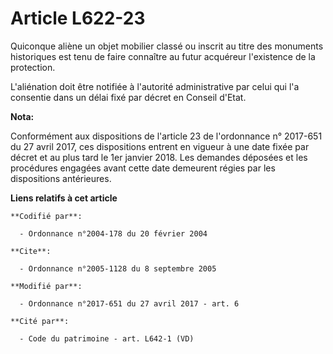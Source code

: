 # Article L622-23

Quiconque aliène un objet mobilier classé ou inscrit au titre des monuments historiques est tenu de faire connaître au futur
acquéreur l'existence de la protection.

L'aliénation doit être notifiée à l'autorité administrative par celui qui l'a consentie dans un délai fixé par décret en
Conseil d'Etat.

**Nota:**

Conformément aux dispositions de l'article 23 de l'ordonnance n° 2017-651 du 27 avril 2017, ces dispositions entrent en
vigueur à une date fixée par décret et au plus tard le 1er janvier 2018. Les demandes déposées et les procédures engagées
avant cette date demeurent régies par les dispositions antérieures.

**Liens relatifs à cet article**

	**Codifié par**:

	  - Ordonnance n°2004-178 du 20 février 2004

	**Cite**:

	  - Ordonnance n°2005-1128 du 8 septembre 2005

	**Modifié par**:

	  - Ordonnance n°2017-651 du 27 avril 2017 - art. 6

	**Cité par**:

	  - Code du patrimoine - art. L642-1 (VD)
